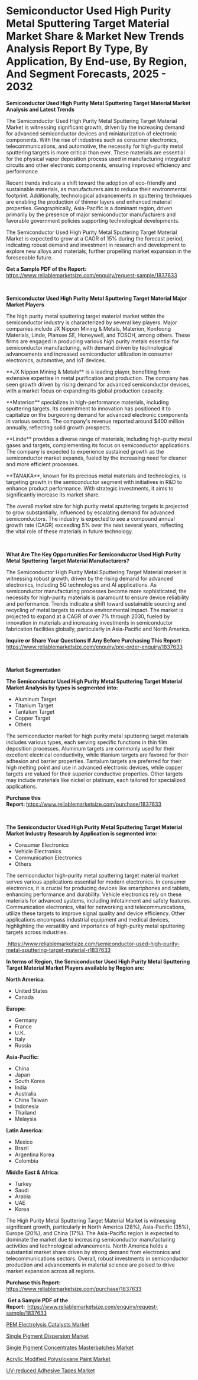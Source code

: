 <p><h1>Semiconductor Used High Purity Metal Sputtering Target Material Market Share & Market New Trends Analysis Report By Type, By Application, By End-use, By Region, And Segment Forecasts, 2025 - 2032</h1></p><p><strong>Semiconductor Used High Purity Metal Sputtering Target Material Market Analysis and Latest Trends</strong></p>
<p><p>The Semiconductor Used High Purity Metal Sputtering Target Material Market is witnessing significant growth, driven by the increasing demand for advanced semiconductor devices and miniaturization of electronic components. With the rise of industries such as consumer electronics, telecommunications, and automotive, the necessity for high-purity metal sputtering targets is more critical than ever. These materials are essential for the physical vapor deposition process used in manufacturing integrated circuits and other electronic components, ensuring improved efficiency and performance.</p><p>Recent trends indicate a shift toward the adoption of eco-friendly and sustainable materials, as manufacturers aim to reduce their environmental footprint. Additionally, technological advancements in sputtering techniques are enabling the production of thinner layers and enhanced material properties. Geographically, Asia-Pacific is a dominant region, driven primarily by the presence of major semiconductor manufacturers and favorable government policies supporting technological developments.</p><p>The Semiconductor Used High Purity Metal Sputtering Target Material Market is expected to grow at a CAGR of 15% during the forecast period, indicating robust demand and investment in research and development to explore new alloys and materials, further propelling market expansion in the foreseeable future.</p></p>
<p><strong>Get a Sample PDF of the Report:&nbsp;</strong> <a href="https://www.reliablemarketsize.com/enquiry/request-sample/1837633?utm_campaign=2034&utm_medium=2&utm_source=Github&utm_content=ia&utm_term=03042025&utm_id=semiconductor-used-high-purity-metal-sputtering-target-material">https://www.reliablemarketsize.com/enquiry/request-sample/1837633</a></p>
<p>&nbsp;</p>
<p><strong>Semiconductor Used High Purity Metal Sputtering Target Material Major Market Players</strong></p>
<p><p>The high purity metal sputtering target material market within the semiconductor industry is characterized by several key players. Major companies include JX Nippon Mining & Metals, Materion, Konfoong Materials, Linde, Plansee SE, Honeywell, and TOSOH, among others. These firms are engaged in producing various high purity metals essential for semiconductor manufacturing, with demand driven by technological advancements and increased semiconductor utilization in consumer electronics, automotive, and IoT devices.</p><p>**JX Nippon Mining & Metals** is a leading player, benefiting from extensive expertise in metal purification and production. The company has seen growth driven by rising demand for advanced semiconductor devices, with a market focus on expanding its global production capacity.</p><p>**Materion** specializes in high-performance materials, including sputtering targets. Its commitment to innovation has positioned it to capitalize on the burgeoning demand for advanced electronic components in various sectors. The company's revenue reported around $400 million annually, reflecting solid growth prospects.</p><p>**Linde** provides a diverse range of materials, including high-purity metal gases and targets, complementing its focus on semiconductor applications. The company is expected to experience sustained growth as the semiconductor market expands, fueled by the increasing need for cleaner and more efficient processes.</p><p>**TANAKA**, known for its precious metal materials and technologies, is targeting growth in the semiconductor segment with initiatives in R&D to enhance product performance. With strategic investments, it aims to significantly increase its market share.</p><p>The overall market size for high purity metal sputtering targets is projected to grow substantially, influenced by escalating demand for advanced semiconductors. The industry is expected to see a compound annual growth rate (CAGR) exceeding 5% over the next several years, reflecting the vital role of these materials in future technology.</p></p>
<p>&nbsp;</p>
<p><strong>What Are The Key Opportunities For Semiconductor Used High Purity Metal Sputtering Target Material Manufacturers?</strong></p>
<p><p>The Semiconductor High Purity Metal Sputtering Target Material market is witnessing robust growth, driven by the rising demand for advanced electronics, including 5G technologies and AI applications. As semiconductor manufacturing processes become more sophisticated, the necessity for high-purity materials is paramount to ensure device reliability and performance. Trends indicate a shift toward sustainable sourcing and recycling of metal targets to reduce environmental impact. The market is projected to expand at a CAGR of over 7% through 2030, fueled by innovation in materials and increasing investments in semiconductor fabrication facilities globally, particularly in Asia-Pacific and North America.</p></p>
<p><strong>Inquire or Share Your Questions If Any Before Purchasing This Report:</strong> <a href="https://www.reliablemarketsize.com/enquiry/pre-order-enquiry/1837633?utm_campaign=2034&utm_medium=2&utm_source=Github&utm_content=ia&utm_term=03042025&utm_id=semiconductor-used-high-purity-metal-sputtering-target-material">https://www.reliablemarketsize.com/enquiry/pre-order-enquiry/1837633</a></p>
<p>&nbsp;</p>
<p><strong>Market Segmentation</strong></p>
<p><strong>The Semiconductor Used High Purity Metal Sputtering Target Material Market Analysis by types is segmented into:</strong></p>
<p><ul><li>Aluminum Target</li><li>Titanium Target</li><li>Tantalum Target</li><li>Copper Target</li><li>Others</li></ul></p>
<p><p>The semiconductor market for high purity metal sputtering target materials includes various types, each serving specific functions in thin film deposition processes. Aluminum targets are commonly used for their excellent electrical conductivity, while titanium targets are favored for their adhesion and barrier properties. Tantalum targets are preferred for their high melting point and use in advanced electronic devices, while copper targets are valued for their superior conductive properties. Other targets may include materials like nickel or platinum, each tailored for specialized applications.</p></p>
<p><strong>Purchase this Report:&nbsp;</strong><a href="https://www.reliablemarketsize.com/purchase/1837633?utm_campaign=2034&utm_medium=2&utm_source=Github&utm_content=ia&utm_term=03042025&utm_id=semiconductor-used-high-purity-metal-sputtering-target-material">https://www.reliablemarketsize.com/purchase/1837633</a></p>
<p>&nbsp;</p>
<p><strong>The Semiconductor Used High Purity Metal Sputtering Target Material Market Industry Research by Application is segmented into:</strong></p>
<p><ul><li>Consumer Electronics</li><li>Vehicle Electronics</li><li>Communication Electronics</li><li>Others</li></ul></p>
<p><p>The semiconductor high-purity metal sputtering target material market serves various applications essential for modern electronics. In consumer electronics, it is crucial for producing devices like smartphones and tablets, enhancing performance and durability. Vehicle electronics rely on these materials for advanced systems, including infotainment and safety features. Communication electronics, vital for networking and telecommunications, utilize these targets to improve signal quality and device efficiency. Other applications encompass industrial equipment and medical devices, highlighting the versatility and importance of high-purity metal sputtering targets across industries.</p></p>
<p><a href="https://www.reliablemarketsize.com/semiconductor-used-high-purity-metal-sputtering-target-material-r1837633?utm_campaign=2034&utm_medium=2&utm_source=Github&utm_content=ia&utm_term=03042025&utm_id=semiconductor-used-high-purity-metal-sputtering-target-material">&nbsp;https://www.reliablemarketsize.com/semiconductor-used-high-purity-metal-sputtering-target-material-r1837633</a></p>
<p><strong>In terms of Region, the Semiconductor Used High Purity Metal Sputtering Target Material Market Players available by Region are:</strong></p>
<p>
    <p> <strong> North America: </strong>
        <ul>
            <li>United States</li>
            <li>Canada</li>
        </ul>
        </p> 
    <p> <strong> Europe: </strong>
        <ul>
            <li>Germany</li>
            <li>France</li>
            <li>U.K.</li>
            <li>Italy</li>
            <li>Russia</li>
        </ul>
        </p> 
    <p> <strong> Asia-Pacific: </strong>
        <ul>
            <li>China</li>
            <li>Japan</li>
            <li>South Korea</li>
            <li>India</li>
            <li>Australia</li>
            <li>China Taiwan</li>
            <li>Indonesia</li>
            <li>Thailand</li>
            <li>Malaysia</li>
        </ul>
        </p> 
    <p> <strong> Latin America: </strong>
        <ul>
            <li>Mexico</li>
            <li>Brazil</li>
            <li>Argentina Korea</li>
            <li>Colombia</li>
        </ul>
        </p> 
    <p> <strong> Middle East & Africa: </strong>
        <ul>
            <li>Turkey</li>
            <li>Saudi</li>
            <li>Arabia</li>
            <li>UAE</li>
            <li>Korea</li>
        </ul>
    </p>
    </p>
<p><p>The High Purity Metal Sputtering Target Material Market is witnessing significant growth, particularly in North America (28%), Asia-Pacific (35%), Europe (20%), and China (17%). The Asia-Pacific region is expected to dominate the market due to increasing semiconductor manufacturing activities and technological advancements. North America holds a substantial market share driven by strong demand from electronics and telecommunications sectors. Overall, robust investments in semiconductor production and advancements in material science are poised to drive market expansion across all regions.</p></p>
<p><strong>Purchase this Report: </strong><a href="https://www.reliablemarketsize.com/purchase/1837633?utm_campaign=2034&utm_medium=2&utm_source=Github&utm_content=ia&utm_term=03042025&utm_id=semiconductor-used-high-purity-metal-sputtering-target-material">https://www.reliablemarketsize.com/purchase/1837633</a></p>
<p>&nbsp;<strong>Get a Sample PDF of the Report:&nbsp;&nbsp;</strong><a href="https://www.reliablemarketsize.com/enquiry/request-sample/1837633?utm_campaign=2034&utm_medium=2&utm_source=Github&utm_content=ia&utm_term=03042025&utm_id=semiconductor-used-high-purity-metal-sputtering-target-material">https://www.reliablemarketsize.com/enquiry/request-sample/1837633</a></p>
<p><strong></strong></p>
<p><p><a href="https://github.com/janustabarf2/Market-Research-Report-List-1/blob/main/pem-electrolysis-catalysts-market.md?utm_campaign=2034&utm_medium=2&utm_source=Github&utm_content=ia&utm_term=03042025&utm_id=semiconductor-used-high-purity-metal-sputtering-target-material">PEM Electrolysis Catalysts Market</a></p><p><a href="https://github.com/ernierintzfu/Market-Research-Report-List-1/blob/main/single-pigment-dispersion-market.md?utm_campaign=2034&utm_medium=2&utm_source=Github&utm_content=ia&utm_term=03042025&utm_id=semiconductor-used-high-purity-metal-sputtering-target-material">Single Pigment Dispersion Market</a></p><p><a href="https://github.com/grevecodeeol/Market-Research-Report-List-1/blob/main/single-pigment-concentrates-masterbatches-market.md?utm_campaign=2034&utm_medium=2&utm_source=Github&utm_content=ia&utm_term=03042025&utm_id=semiconductor-used-high-purity-metal-sputtering-target-material">Single Pigment Concentrates Masterbatches Market</a></p><p><a href="https://github.com/kielbledeni0/Market-Research-Report-List-1/blob/main/acrylic-modified-polysiloxane-paint-market.md?utm_campaign=2034&utm_medium=2&utm_source=Github&utm_content=ia&utm_term=03042025&utm_id=semiconductor-used-high-purity-metal-sputtering-target-material">Acrylic Modified Polysiloxane Paint Market</a></p><p><a href="https://github.com/calizlewin2f/Market-Research-Report-List-1/blob/main/uv-reduced-adhesive-tapes-market.md?utm_campaign=2034&utm_medium=2&utm_source=Github&utm_content=ia&utm_term=03042025&utm_id=semiconductor-used-high-purity-metal-sputtering-target-material">UV-reduced Adhesive Tapes Market</a></p></p>